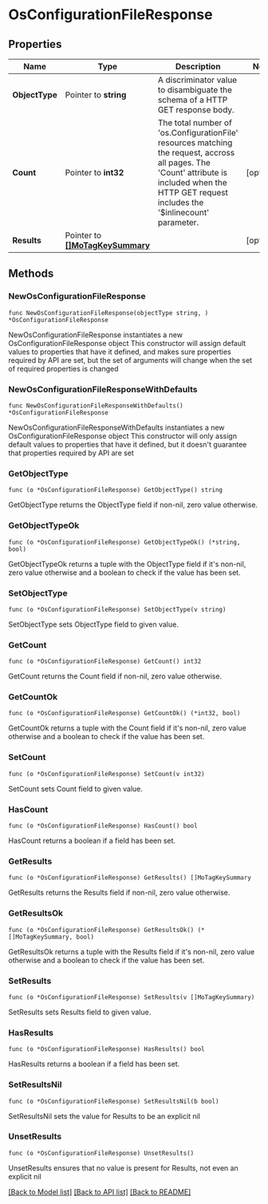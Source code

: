 # OsConfigurationFileResponse

## Properties

Name | Type | Description | Notes
------------ | ------------- | ------------- | -------------
**ObjectType** | Pointer to **string** | A discriminator value to disambiguate the schema of a HTTP GET response body. | 
**Count** | Pointer to **int32** | The total number of &#39;os.ConfigurationFile&#39; resources matching the request, accross all pages. The &#39;Count&#39; attribute is included when the HTTP GET request includes the &#39;$inlinecount&#39; parameter. | [optional] 
**Results** | Pointer to [**[]MoTagKeySummary**](mo.TagKeySummary.md) |  | [optional] 

## Methods

### NewOsConfigurationFileResponse

`func NewOsConfigurationFileResponse(objectType string, ) *OsConfigurationFileResponse`

NewOsConfigurationFileResponse instantiates a new OsConfigurationFileResponse object
This constructor will assign default values to properties that have it defined,
and makes sure properties required by API are set, but the set of arguments
will change when the set of required properties is changed

### NewOsConfigurationFileResponseWithDefaults

`func NewOsConfigurationFileResponseWithDefaults() *OsConfigurationFileResponse`

NewOsConfigurationFileResponseWithDefaults instantiates a new OsConfigurationFileResponse object
This constructor will only assign default values to properties that have it defined,
but it doesn't guarantee that properties required by API are set

### GetObjectType

`func (o *OsConfigurationFileResponse) GetObjectType() string`

GetObjectType returns the ObjectType field if non-nil, zero value otherwise.

### GetObjectTypeOk

`func (o *OsConfigurationFileResponse) GetObjectTypeOk() (*string, bool)`

GetObjectTypeOk returns a tuple with the ObjectType field if it's non-nil, zero value otherwise
and a boolean to check if the value has been set.

### SetObjectType

`func (o *OsConfigurationFileResponse) SetObjectType(v string)`

SetObjectType sets ObjectType field to given value.


### GetCount

`func (o *OsConfigurationFileResponse) GetCount() int32`

GetCount returns the Count field if non-nil, zero value otherwise.

### GetCountOk

`func (o *OsConfigurationFileResponse) GetCountOk() (*int32, bool)`

GetCountOk returns a tuple with the Count field if it's non-nil, zero value otherwise
and a boolean to check if the value has been set.

### SetCount

`func (o *OsConfigurationFileResponse) SetCount(v int32)`

SetCount sets Count field to given value.

### HasCount

`func (o *OsConfigurationFileResponse) HasCount() bool`

HasCount returns a boolean if a field has been set.

### GetResults

`func (o *OsConfigurationFileResponse) GetResults() []MoTagKeySummary`

GetResults returns the Results field if non-nil, zero value otherwise.

### GetResultsOk

`func (o *OsConfigurationFileResponse) GetResultsOk() (*[]MoTagKeySummary, bool)`

GetResultsOk returns a tuple with the Results field if it's non-nil, zero value otherwise
and a boolean to check if the value has been set.

### SetResults

`func (o *OsConfigurationFileResponse) SetResults(v []MoTagKeySummary)`

SetResults sets Results field to given value.

### HasResults

`func (o *OsConfigurationFileResponse) HasResults() bool`

HasResults returns a boolean if a field has been set.

### SetResultsNil

`func (o *OsConfigurationFileResponse) SetResultsNil(b bool)`

 SetResultsNil sets the value for Results to be an explicit nil

### UnsetResults
`func (o *OsConfigurationFileResponse) UnsetResults()`

UnsetResults ensures that no value is present for Results, not even an explicit nil

[[Back to Model list]](../README.md#documentation-for-models) [[Back to API list]](../README.md#documentation-for-api-endpoints) [[Back to README]](../README.md)


